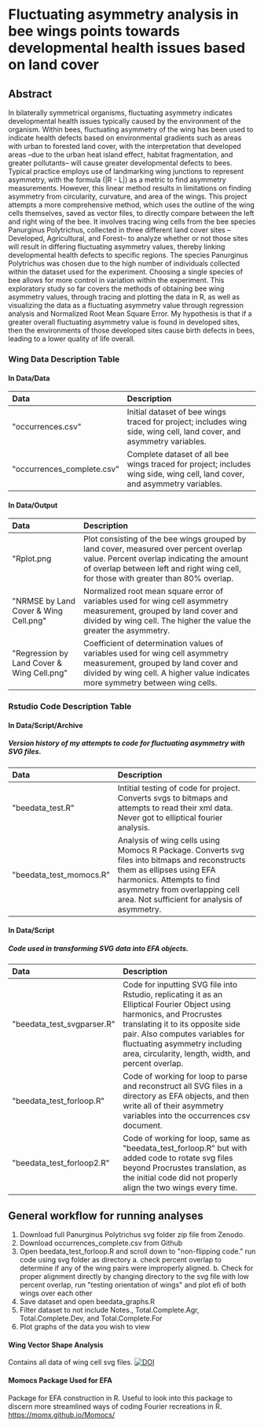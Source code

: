 # Fluctuating asymmetry analysis in bee wings points towards developmental health issues based on land cover

## Abstract

In bilaterally symmetrical organisms, fluctuating asymmetry indicates developmental health issues typically caused by the environment of the organism. Within bees, fluctuating asymmetry of the wing has been used to indicate health defects based on environmental gradients such as areas with urban to forested land cover, with the interpretation that developed areas –due to the urban heat island effect, habitat fragmentation, and greater pollutants– will cause greater developmental defects to bees. Typical practice employs use of landmarking wing junctions to represent asymmetry, with the formula (|R - L|) as a metric to find asymmetry measurements. However, this linear method results in limitations on finding asymmetry from circularity, curvature, and area of the wings. This project attempts a more comprehensive method, which uses the outline of the wing cells themselves, saved as vector files, to directly compare between the left and right wing of the bee. It involves tracing wing cells from the bee species Panurginus Polytrichus, collected in three different land cover sites –Developed, Agricultural, and Forest– to analyze whether or not those sites will result in differing fluctuating asymmetry values, thereby linking developmental health defects to specific regions. The species Panurginus Polytrichus was chosen due to the high number of individuals collected within the dataset used for the experiment. Choosing a single species of bee allows for more control in variation within the experiment. This exploratory study so far covers the methods of obtaining bee wing asymmetry values, through tracing and plotting the data in R, as well as visualizing the data as a fluctuating asymmetry value through regression analysis and Normalized Root Mean Square Error. My hypothesis is that if a greater overall fluctuating asymmetry value is found in developed sites, then the environments of those developed sites cause birth defects in bees, leading to a lower quality of life overall.

### Wing Data Description Table

#### In Data/Data
|Data|Description|
|:---|:---|
|"occurrences.csv"|Initial dataset of bee wings traced for project; includes wing side, wing cell, land cover, and asymmetry variables.|
|"occurrences_complete.csv"|Complete dataset of all bee wings traced for project; includes wing side, wing cell, land cover, and asymmetry variables.|

#### In Data/Output
|Data|Description|
|:---|:---|
|"Rplot.png|Plot consisting of the bee wings grouped by land cover, measured over percent overlap value. Percent overlap indicating the amount of overlap between left and right wing cell, for those with greater than 80% overlap.|
|"NRMSE by Land Cover & Wing Cell.png"|Normalized root mean square error of variables used for wing cell asymmetry measurement, grouped by land cover and divided by wing cell. The higher the value the greater the asymmetry.|
|"Regression by Land Cover & Wing Cell.png"|Coefficient of determination values of variables used for wing cell asymmetry measurement, grouped by land cover and divided by wing cell. A higher value indicates more symmetry between wing cells.|

### Rstudio Code Description Table

#### In Data/Script/Archive
##### Version history of my attempts to code for fluctuating asymmetry with SVG files.
|Data|Description|
|:---|:---|
|"beedata_test.R"|Intitial testing of code for project. Converts svgs to bitmaps and attempts to read their xml data. Never got to elliptical fourier analysis.|
|"beedata_test_momocs.R"|Analysis of wing cells using Momocs R Package. Converts svg files into bitmaps and reconstructs them as ellipses using EFA harmonics. Attempts to find asymmetry from overlapping cell area. Not sufficient for analysis of asymmetry.|


#### In Data/Script
##### Code used in transforming SVG data into EFA objects.
|Data|Description|
|:---|:---|
|"beedata_test_svgparser.R"|Code for inputting SVG file into Rstudio, replicating it as an Elliptical Fourier Object using harmonics, and Procrustes translating it to its opposite side pair. Also computes variables for fluctuating asymmetry including area, circularity, length, width, and percent overlap.|
|"beedata_test_forloop.R"|Code of working for loop to parse and reconstruct all SVG files in a directory as EFA objects, and then write all of their asymmetry variables into the occurrences csv document.|
|"beedata_test_forloop2.R"|Code of working for loop, same as "beedata_test_forloop.R" but with added code to rotate svg files beyond Procrustes translation, as the initial code did not properly align the two wings every time.|

## General workflow for running analyses

1. Download full Panurginus Polytrichus svg folder zip file from Zenodo.
2. Download occurrences_complete.csv from Github
3. Open beedata_test_forloop.R and scroll down to "non-flipping code." run code using svg folder as directory
  a. check percent overlap to determine if any of the wing pairs were improperly aligned.
  b. Check for proper alignment directly by changing directory to the svg file with low percent overlap, run "testing orientation of wings" and plot efi of both wings over each other
4. Save dataset and open beedata_graphs.R
5. Filter dataset to not include Notes., Total.Complete.Agr, Total.Complete.Dev, and Total.Complete.For
6. Plot graphs of the data you wish to view

#### Wing Vector Shape Analysis

Contains all data of wing cell svg files.
[![DOI](https://zenodo.org/badge/DOI/10.5281/zenodo.16619668.svg)](https://doi.org/10.5281/zenodo.16619668)

#### Momocs Package Used for EFA

Package for EFA construction in R. Useful to look into this package to discern more streamlined ways of coding Fourier recreations in R.
https://momx.github.io/Momocs/


